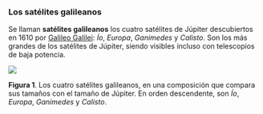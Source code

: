 ### Los satélites galileanos

Se llaman **satélites galileanos** los cuatro satélites de Júpiter descubiertos en 1610 por  [Galileo Galilei](https://es.wikipedia.org/wiki/Galileo_Galilei):  *Ío*, *Europa*, *Ganimedes* y *Calisto*.  Son los más grandes de los satélites de Júpiter,  siendo visibles incluso con telescopios de baja potencia.

![](https://upload.wikimedia.org/wikipedia/commons/thumb/f/fe/Jupiter_and_the_Galilean_Satellites.jpg/168px-Jupiter_and_the_Galilean_Satellites.jpg)

**Figura 1**. Los cuatro satélites galileanos,  en una composición que compara sus tamaños con el tamaño de Júpiter.  En orden descendente, son *Ío*, *Europa*, *Ganimedes* y *Calisto*.
